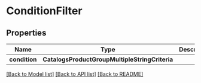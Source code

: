 # ConditionFilter


## Properties
Name | Type | Description | Notes
------------ | ------------- | ------------- | -------------
**condition** | **CatalogsProductGroupMultipleStringCriteria** |  | 

[[Back to Model list]](../README.md#documentation-for-models) [[Back to API list]](../README.md#documentation-for-api-endpoints) [[Back to README]](../README.md)


